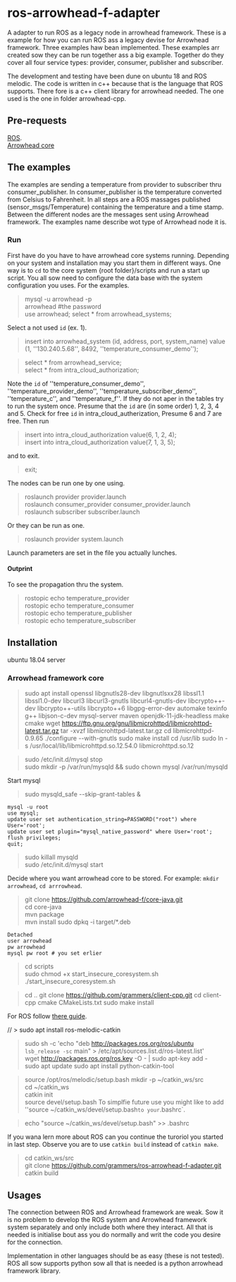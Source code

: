 # ros-arrowhead-f-adapter
A adapter to run ROS as a legacy node in arrowhead framework.
These is a example for how you can run ROS ass a legacy devise for
Arrowhead framework.
Three examples haw bean implemented.
These examples arr created sow they can be run together ass a big
example.
Together do they cover all four service types: provider, consumer,
publisher and subscriber.

The development and testing have been dune on ubuntu 18 and ROS melodic.
The code is written in c++ because that is the language that ROS supports.
There fore is a c++ client library for arrowhead needed.
The one used is the one in folder arrowhead-cpp.


## Pre-requests
[ROS](http://wiki.ros.org/ROS/Installation).  
[Arrowhead core](https://github.com/arrowhead-f/core-java)

## The examples
The examples are sending a temperature from provider to subscriber thru
consumer_publisher.
In consumer_publisher is the temperature converted from Celsius to
Fahrenheit.
In all steps are a ROS massages published (sensor_msgs/Temperature) containing the temperature and a time stamp.
Between the different nodes are the messages sent using Arrowhead framework.
The examples name describe wot type of Arrowhead node it is.

### Run
First have do you have to have arrowhead core systems running.
Depending on your system and installation may you start them in different
ways.
One way is to `cd` to the core system {root folder}/scripts and run a start up
script.
You all sow need to configure the data base with the system configuration
you uses.
For the examples.

> mysql -u arrowhead -p  
> arrowhead #the password   
> use arrowhead;
> select * from arrowhead_systems;

Select a not used `id` (ex. 1).

> insert into arrowhead_system (id, address, port, system_name) value (1, ''130.240.5.68'', 8492, ''temperature_consumer_demo'');

> select * from arrowhead_service;  
> select * from intra_cloud_authorization;

Note the `id` of ''temperature_consumer_demo'', ''temperature_provider_demo'', ''temperature_subscriber_demo'', ''temperature_c'', and ''temperature_f''.
If they do not aper in the tables try to run the system once.
Presume that the `id` are (in some order) 1, 2, 3, 4 and 5.
Check for free `id` in intra_cloud_autherization, Presume 6 and 7 are free.
Then run

> insert into intra_cloud_authorization value(6, 1, 2, 4);  
> insert into intra_cloud_authorization value(7, 1, 3, 5);

and to exit.

> exit;


The nodes can be run one by one using.

> roslaunch provider provider.launch  
> roslaunch consumer_provider consumer_provider.launch  
> roslaunch subscriber subscriber.launch  

Or they can be run as one.  

> roslaunch provider system.launch  

Launch parameters are set in the file you actually lunches.

#### Outprint
To see the propagation thru the system.

> rostopic echo temperature_provider  
> rostopic echo temperature_consumer  
> rostopic echo temperature_publisher  
> rostopic echo temperature_subscriber



## Installation
ubuntu 18.04 server
### Arrowhead framework core

> sudo apt install openssl libgnutls28-dev libgnutlsxx28 libssl1.1 libssl1.0-dev libcurl3 libcurl3-gnutls libcurl4-gnutls-dev libcrypto++-dev libcrypto++-utils libcrypto++6 libgpg-error-dev automake texinfo g++ libjson-c-dev mysql-server maven openjdk-11-jdk-headless make cmake
> wget https://ftp.gnu.org/gnu/libmicrohttpd/libmicrohttpd-latest.tar.gz
> tar -xvzf libmicrohttpd-latest.tar.gz
> cd libmicrohttpd-0.9.65
> ./configure --with-gnutls
> sudo make install
> cd /usr/lib
> sudo ln -s /usr/local/lib/libmicrohttpd.so.12.54.0 libmicrohttpd.so.12

> sudo /etc/init.d/mysql stop  
> sudo mkdir -p /var/run/mysqld && sudo chown mysql /var/run/mysqld  

Start mysql    
> sudo mysqld_safe --skip-grant-tables &  
```
mysql -u root
use mysql;
update user set authentication_string=PASSWORD("root") where User='root';
update user set plugin="mysql_native_password" where User='root';
flush privileges;
quit;
```
> sudo killall mysqld  
> sudo /etc/init.d/mysql start  

Decide where you want arrowhead core to be stored.
For example: `mkdir arrowhead`, `cd arrrowhead`.

> git clone https://github.com/arrowhead-f/core-java.git  
> cd core-java  
> mvn package  
> mvn install
> sudo dpkq -i target/\*.deb  
```
Detached
user arrowhead
pw arrowhead
mysql pw root # you set erlier
```
> cd scripts  
> sudo chmod +x start_insecure_coresystem.sh
> ./start_insecure_coresystem.sh

> cd ..
> git clone https://github.com/grammers/client-cpp.git
> cd client-cpp
> cmake CMakeLists.txt
> sudo make install

For ROS follow [there guide](http://wiki.ros.org/ROS/Installation).

// > sudo apt install ros-melodic-catkin  
> sudo sh -c 'echo "deb http://packages.ros.org/ros/ubuntu `lsb_release -sc` main" > /etc/apt/sources.list.d/ros-latest.list'  
> wget http://packages.ros.org/ros.key -O - | sudo apt-key add -  
> sudo apt update
> sudo apt install python-catkin-tool  



> source /opt/ros/melodic/setup.bash
> mkdir -p ~/catkin_ws/src  
> cd ~/catkin_ws  
> catkin init  
> source devel/setup.bash
To simplfie future use you might like to add ''source
~/catkin_ws/devel/setup.bash` to your `.bashrc`.

> echo "source ~/catkin_ws/devel/setup.bash" >> .bashrc

If you wana lern more about ROS can you continue the turoriol you started
in last step.
Observe you are to use `catkin build` instead of `catkin make`.

> cd catkin_ws/src  
> git clone https://github.com/grammers/ros-arrowhead-f-adapter.git  
> catkin build


## Usages
The connection between ROS and Arrowhead framework are weak.
Sow it is no problem to develop the ROS system and Arrowhead framework
system separately and only include both where they interact.
All that is needed is initialise bout ass you do normally and writ the code
you desire for the connection.

Implementation in other languages should be as easy (these is not tested).
ROS all sow supports python sow all that is needed is a python arrowhead
framework library.

